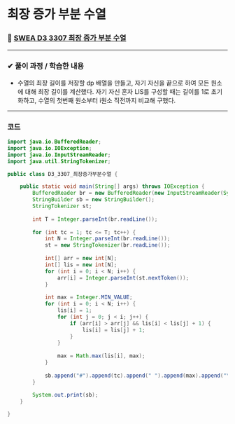 # **최장 증가 부분 수열**
### 📌 [SWEA D3 3307 최장 증가 부분 수열](https://swexpertacademy.com/main/main.do)
-------------
### **✔ 풀이 과정 / 학습한 내용**
- 수열의 최장 길이를 저장할 dp 배열을 만들고, 자기 자신을 끝으로 하여 모든 원소에 대해 최장 길이를 계산했다.
자기 자신 혼자 LIS를 구성할 때는 길이를 1로 초기화하고, 수열의 첫번째 원소부터 i원소 직전까지 비교해 구했다.
-------------
### **코드**
```java
import java.io.BufferedReader;
import java.io.IOException;
import java.io.InputStreamReader;
import java.util.StringTokenizer;

public class D3_3307_최장증가부분수열 {

	public static void main(String[] args) throws IOException {
		BufferedReader br = new BufferedReader(new InputStreamReader(System.in));
		StringBuilder sb = new StringBuilder();
		StringTokenizer st;
		
		int T = Integer.parseInt(br.readLine());
		
		for (int tc = 1; tc <= T; tc++) {
			int N = Integer.parseInt(br.readLine());
			st = new StringTokenizer(br.readLine());
			
			int[] arr = new int[N];
			int[] lis = new int[N];
			for (int i = 0; i < N; i++) {
				arr[i] = Integer.parseInt(st.nextToken());
			}
			
			int max = Integer.MIN_VALUE;
			for (int i = 0; i < N; i++) {
				lis[i] = 1;
				for (int j = 0; j < i; j++) {
					if (arr[i] > arr[j] && lis[i] < lis[j] + 1) {
						lis[i] = lis[j] + 1;
					}
				}
				
				max = Math.max(lis[i], max);
			}
			
			sb.append("#").append(tc).append(" ").append(max).append("\n");
		}
		
		System.out.print(sb);
	}

}
```